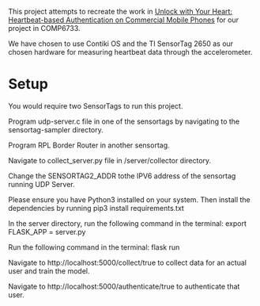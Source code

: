 This project attempts to recreate the work in [Unlock with Your Heart: Heartbeat-based Authentication on Commercial Mobile Phones](https://doi.org/10.1145/3264950) for our project in COMP6733.

We have chosen to use Contiki OS and the TI SensorTag 2650 as our chosen hardware for measuring heartbeat data through the accelerometer. 

# Setup

You would require two SensorTags to run this project.

Program udp-server.c file in one of the sensortags by navigating to the sensortag-sampler directory. 

Program RPL Border Router in another sensortag. 

Navigate to collect_server.py file in /server/collector directory. 

Change the SENSORTAG2_ADDR tothe IPV6 address of the sensortag running UDP Server. 

Please ensure you have Python3 installed on your system. Then install the dependencies by running pip3 install requirements.txt

In the server directory, run the following command in the terminal: export FLASK_APP = server.py

Run the following command in the terminal: flask run

Navigate to http://localhost:5000/collect/true to collect data for an actual user and train the model. 

Navigate to http://localhost:5000/authenticate/true to authenticate that user. 
